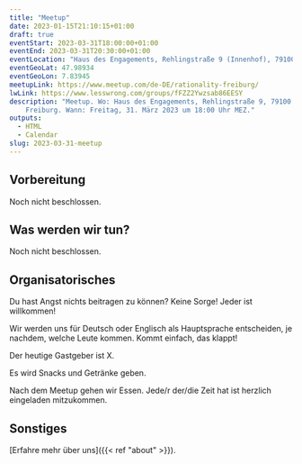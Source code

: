 ```yaml
---
title: "Meetup"
date: 2023-01-15T21:10:15+01:00
draft: true
eventStart: 2023-03-31T18:00:00+01:00
eventEnd: 2023-03-31T20:30:00+01:00
eventLocation: "Haus des Engagements, Rehlingstraße 9 (Innenhof), 79100 Freiburg"
eventGeoLat: 47.98934
eventGeoLon: 7.83945
meetupLink: https://www.meetup.com/de-DE/rationality-freiburg/
lwLink: https://www.lesswrong.com/groups/fFZZ2Ywzsab86EESY
description: "Meetup. Wo: Haus des Engagements, Rehlingstraße 9, 79100
    Freiburg. Wann: Freitag, 31. März 2023 um 18:00 Uhr MEZ."
outputs:
  - HTML
  - Calendar
slug: 2023-03-31-meetup
---
```


## Vorbereitung

Noch nicht beschlossen.


## Was werden wir tun?

Noch nicht beschlossen.


## Organisatorisches

Du hast Angst nichts beitragen zu können? Keine Sorge! Jeder ist willkommen!

Wir werden uns für Deutsch oder Englisch als Hauptsprache entscheiden, je
nachdem, welche Leute kommen. Kommt einfach, das klappt!

Der heutige Gastgeber ist X.

Es wird Snacks und Getränke geben.

Nach dem Meetup gehen wir Essen. Jede/r der/die Zeit hat ist herzlich
eingeladen mitzukommen.


## Sonstiges

[Erfahre mehr über uns]({{< ref "about" >}}).
